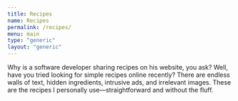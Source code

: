 ```yaml
---
title: Recipes
name: Recipes
permalink: /recipes/
menu: main
type: "generic"
layout: "generic"
---
```



Why is a software developer sharing recipes on his website, you ask? Well, have you tried looking for simple recipes online recently? There are endless walls of text, hidden ingredients, intrusive ads, and irrelevant images. These are the recipes I personally use—straightforward and without the fluff.
